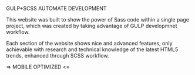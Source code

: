 GULP+SCSS AUTOMATE DEVELOPMENT

This website was built to show the power of Sass code within a single page project, which was created by taking advantage of GULP developmnet workflow.

Each section of the website shows nice and advanced features, only achievable with research and technical knowledge of the latest HTML5 trends, enhanced through SCSS workflow.

=> MOBILE OPTIMIZED <=
